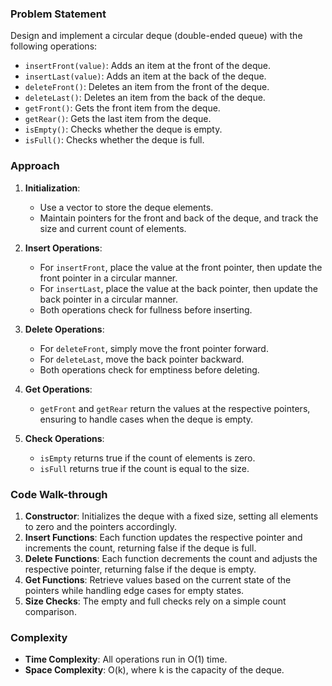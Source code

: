 ### Problem Statement
Design and implement a circular deque (double-ended queue) with the following operations:
- `insertFront(value)`: Adds an item at the front of the deque.
- `insertLast(value)`: Adds an item at the back of the deque.
- `deleteFront()`: Deletes an item from the front of the deque.
- `deleteLast()`: Deletes an item from the back of the deque.
- `getFront()`: Gets the front item from the deque.
- `getRear()`: Gets the last item from the deque.
- `isEmpty()`: Checks whether the deque is empty.
- `isFull()`: Checks whether the deque is full.

### Approach
1. **Initialization**:
   - Use a vector to store the deque elements.
   - Maintain pointers for the front and back of the deque, and track the size and current count of elements.

2. **Insert Operations**:
   - For `insertFront`, place the value at the front pointer, then update the front pointer in a circular manner.
   - For `insertLast`, place the value at the back pointer, then update the back pointer in a circular manner.
   - Both operations check for fullness before inserting.

3. **Delete Operations**:
   - For `deleteFront`, simply move the front pointer forward.
   - For `deleteLast`, move the back pointer backward.
   - Both operations check for emptiness before deleting.

4. **Get Operations**:
   - `getFront` and `getRear` return the values at the respective pointers, ensuring to handle cases when the deque is empty.

5. **Check Operations**:
   - `isEmpty` returns true if the count of elements is zero.
   - `isFull` returns true if the count is equal to the size.

### Code Walk-through
1. **Constructor**: Initializes the deque with a fixed size, setting all elements to zero and the pointers accordingly.
2. **Insert Functions**: Each function updates the respective pointer and increments the count, returning false if the deque is full.
3. **Delete Functions**: Each function decrements the count and adjusts the respective pointer, returning false if the deque is empty.
4. **Get Functions**: Retrieve values based on the current state of the pointers while handling edge cases for empty states.
5. **Size Checks**: The empty and full checks rely on a simple count comparison.

### Complexity
- **Time Complexity**: All operations run in O(1) time.
- **Space Complexity**: O(k), where k is the capacity of the deque.
